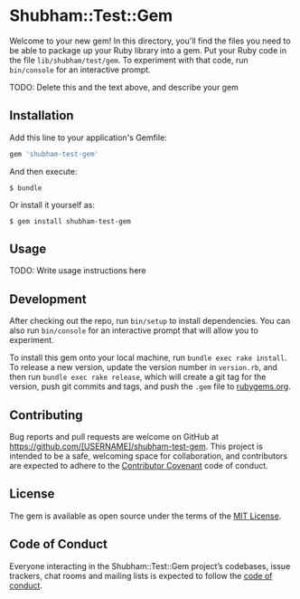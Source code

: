 # Shubham::Test::Gem

Welcome to your new gem! In this directory, you'll find the files you need to be able to package up your Ruby library into a gem. Put your Ruby code in the file `lib/shubham/test/gem`. To experiment with that code, run `bin/console` for an interactive prompt.

TODO: Delete this and the text above, and describe your gem

## Installation

Add this line to your application's Gemfile:

```ruby
gem 'shubham-test-gem'
```

And then execute:

    $ bundle

Or install it yourself as:

    $ gem install shubham-test-gem

## Usage

TODO: Write usage instructions here

## Development

After checking out the repo, run `bin/setup` to install dependencies. You can also run `bin/console` for an interactive prompt that will allow you to experiment.

To install this gem onto your local machine, run `bundle exec rake install`. To release a new version, update the version number in `version.rb`, and then run `bundle exec rake release`, which will create a git tag for the version, push git commits and tags, and push the `.gem` file to [rubygems.org](https://rubygems.org).

## Contributing

Bug reports and pull requests are welcome on GitHub at https://github.com/[USERNAME]/shubham-test-gem. This project is intended to be a safe, welcoming space for collaboration, and contributors are expected to adhere to the [Contributor Covenant](http://contributor-covenant.org) code of conduct.

## License

The gem is available as open source under the terms of the [MIT License](https://opensource.org/licenses/MIT).

## Code of Conduct

Everyone interacting in the Shubham::Test::Gem project’s codebases, issue trackers, chat rooms and mailing lists is expected to follow the [code of conduct](https://github.com/[USERNAME]/shubham-test-gem/blob/master/CODE_OF_CONDUCT.md).
